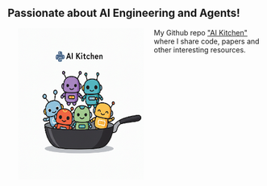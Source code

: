 <h2> Passionate about AI Engineering and Agents!</h2>

<a href="https://github.com/mvervuurt/aikitchen"><img src="assets/IMG_5996.PNG" align="left" hspace="20" height="300" width="250"></a>

My Github repo ["AI Kitchen"](https://github.com/mvervuurt/aikitchen) where I share code, papers and other interesting resources.
